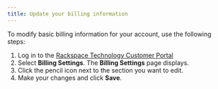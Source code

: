 ```yaml
---
title: Update your billing information
---
```


To modify basic billing information for your account, use the following
steps:

1.  Log in to the [Rackspace Technology Customer
    Portal](https://login.rackspace.com)
2.  Select **Billing Settings**. The **Billing Settings** page displays.
3.  Click the pencil icon next to the section you want to edit.
4.  Make your changes and click **Save**.
